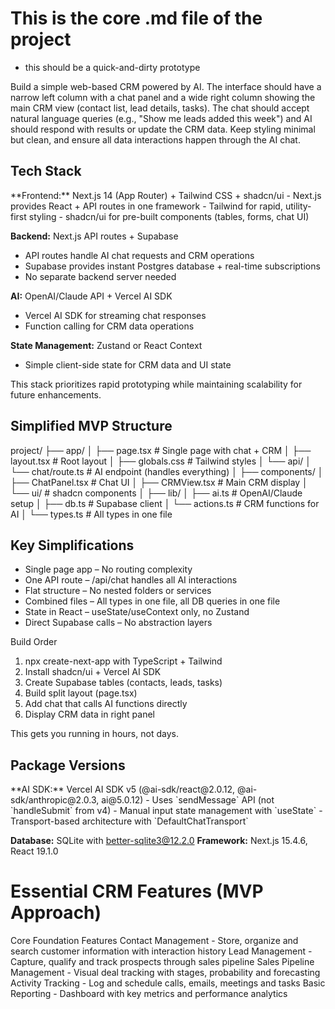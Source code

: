 # This is the core .md file of the project
- this should be a quick-and-dirty prototype

<idea>
Build a simple web-based CRM powered by AI. The interface should have a narrow left column with a chat panel and a wide right column showing the main CRM view (contact list, lead details, tasks). The chat should accept natural language queries (e.g., "Show me leads added this week") and AI should respond with results or update the CRM data. Keep styling minimal but clean, and ensure all data interactions happen through the AI chat.
</idea>

## Tech Stack
<tech-stack>
**Frontend:** Next.js 14 (App Router) + Tailwind CSS + shadcn/ui
- Next.js provides React + API routes in one framework
- Tailwind for rapid, utility-first styling
- shadcn/ui for pre-built components (tables, forms, chat UI)

**Backend:** Next.js API routes + Supabase
- API routes handle AI chat requests and CRM operations
- Supabase provides instant Postgres database + real-time subscriptions
- No separate backend server needed

**AI:** OpenAI/Claude API + Vercel AI SDK
- Vercel AI SDK for streaming chat responses
- Function calling for CRM data operations

**State Management:** Zustand or React Context
- Simple client-side state for CRM data and UI state

This stack prioritizes rapid prototyping while maintaining scalability for future enhancements.
</tech-stack>


## Simplified MVP Structure
<file-structure>
project/
├── app/
│   ├── page.tsx           # Single page with chat + CRM
│   ├── layout.tsx         # Root layout
│   ├── globals.css        # Tailwind styles
│   └── api/
│       └── chat/route.ts  # AI endpoint (handles everything)
│
├── components/
│   ├── ChatPanel.tsx      # Chat UI
│   ├── CRMView.tsx        # Main CRM display
│   └── ui/                # shadcn components
│
├── lib/
│   ├── ai.ts              # OpenAI/Claude setup
│   ├── db.ts              # Supabase client
│   └── actions.ts         # CRM functions for AI
│
└── types.ts               # All types in one file
</file-structure>


## Key Simplifications

- Single page app – No routing complexity
- One API route – /api/chat handles all AI interactions
- Flat structure – No nested folders or services
- Combined files – All types in one file, all DB queries in one file
- State in React – useState/useContext only, no Zustand
- Direct Supabase calls – No abstraction layers

Build Order

1. npx create-next-app with TypeScript + Tailwind
2. Install shadcn/ui + Vercel AI SDK
3. Create Supabase tables (contacts, leads, tasks)
4. Build split layout (page.tsx)
5. Add chat that calls AI functions directly
6. Display CRM data in right panel

This gets you running in hours, not days.

## Package Versions
<versions>
**AI SDK:** Vercel AI SDK v5 (@ai-sdk/react@2.0.12, @ai-sdk/anthropic@2.0.3, ai@5.0.12)
- Uses `sendMessage` API (not `handleSubmit` from v4)
- Manual input state management with `useState`
- Transport-based architecture with `DefaultChatTransport`

**Database:** SQLite with better-sqlite3@12.2.0
**Framework:** Next.js 15.4.6, React 19.1.0
</versions>


# Essential CRM Features (MVP Approach)
<features>
Core Foundation Features
Contact Management - Store, organize and search customer information with interaction history
Lead Management - Capture, qualify and track prospects through sales pipeline
Sales Pipeline Management - Visual deal tracking with stages, probability and forecasting
Activity Tracking - Log and schedule calls, emails, meetings and tasks
Basic Reporting - Dashboard with key metrics and performance analytics
</features>



